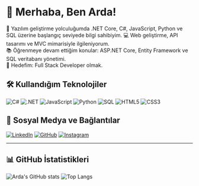 # 👋 Merhaba, Ben Arda!

🌱 Yazılım geliştirme yolculuğumda .NET Core, C#, JavaScript, Python ve SQL üzerine başlangıç seviyede bilgi sahibiyim.
💻 Web geliştirme, API tasarımı ve MVC mimarisiyle ilgileniyorum.  
📚 Öğrenmeye devam ettiğim konular: ASP.NET Core, Entity Framework ve SQL veritabanı yönetimi.  
🚀 Hedefim: Full Stack Developer olmak.

## 🛠️ Kullandığım Teknolojiler
![C#](https://img.shields.io/badge/C%23-239120?style=for-the-badge&logo=c-sharp&logoColor=white)
![.NET](https://img.shields.io/badge/.NET-512BD4?style=for-the-badge&logo=dotnet&logoColor=white)
![JavaScript](https://img.shields.io/badge/JavaScript-F7DF1E?style=for-the-badge&logo=javascript&logoColor=black)
![Python](https://img.shields.io/badge/Python-3776AB?style=for-the-badge&logo=python&logoColor=white)
![SQL](https://img.shields.io/badge/SQL-4479A1?style=for-the-badge&logo=postgresql&logoColor=white)
![HTML5](https://img.shields.io/badge/HTML5-E34F26?style=for-the-badge&logo=html5&logoColor=white)
![CSS3](https://img.shields.io/badge/CSS3-1572B6?style=for-the-badge&logo=css3&logoColor=white)

## 🔗 Sosyal Medya ve Bağlantılar
[![LinkedIn](https://img.shields.io/badge/LinkedIn-0A66C2?style=for-the-badge&logo=linkedin&logoColor=white)](https://www.linkedin.com/in/ahmed-arda-korkmaz-333a5b372/?trk=opento_sprofile_topcard)
[![GitHub](https://img.shields.io/badge/GitHub-181717?style=for-the-badge&logo=github&logoColor=white)](https://github.com/Ahmet-Arda08)
[![Instagram](https://img.shields.io/badge/Instagram-E4405F?style=for-the-badge&logo=instagram&logoColor=white)](https://www.instagram.com/_.ardakrkmz._/)

---

## 📊 GitHub İstatistikleri
![Arda's GitHub stats](https://github-readme-stats.vercel.app/api?username=Ahmet-Arda08&show_icons=true&theme=radical)
![Top Langs](https://github-readme-stats.vercel.app/api/top-langs/?username=Ahmet-Arda08&layout=compact&theme=radical)
